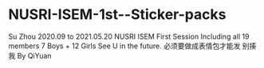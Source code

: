 # NUSRI-ISEM-1st--Sticker-packs
Su Zhou 2020.09 to 2021.05.20 NUSRI ISEM First Session  Including all 19 members 7 Boys + 12 Girls See U in the future. 必须要做成表情包才能发 别揍我 By QiYuan
